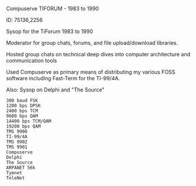 Compuserve TIFORUM - 1983 to 1990

ID: 75136,2256

Sysop for the TiForum 1983 to 1990

Moderator for group chats, forums, and file upload/download libraries.

Hosted group chats on technical deep dives into computer architecture and communication tools

Used Compuserve as primary means of distributing my various FOSS software including Fast-Term for the TI-99/4A.

Also: Sysop on Delphi and "The Source"

```
300 baud FSK
1200 bps DPSK
2400 bps TCM
9600 bps QAM
14400 bps TCM/QAM
19200 bps QAM
TMS 9900
TI-99/4A
TMS 9902
TMS 9901
Compuserve
Delphi
The Source
ARPANET 56k
Tymnet
TeleNet
```
